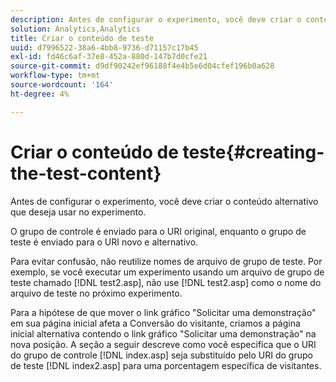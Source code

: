 ```yaml
---
description: Antes de configurar o experimento, você deve criar o conteúdo alternativo que deseja usar no experimento.
solution: Analytics,Analytics
title: Criar o conteúdo de teste
uuid: d7996522-38a6-4bb8-9736-d71157c17b45
exl-id: fd46c6af-37e8-452a-880d-147b7d0cfe21
source-git-commit: d9df90242ef96188f4e4b5e6d04cfef196b0a628
workflow-type: tm+mt
source-wordcount: '164'
ht-degree: 4%

---
```


# Criar o conteúdo de teste{#creating-the-test-content}

Antes de configurar o experimento, você deve criar o conteúdo alternativo que deseja usar no experimento.

O grupo de controle é enviado para o URI original, enquanto o grupo de teste é enviado para o URI novo e alternativo.

Para evitar confusão, não reutilize nomes de arquivo de grupo de teste. Por exemplo, se você executar um experimento usando um arquivo de grupo de teste chamado [!DNL test2.asp], não use [!DNL test2.asp] como o nome do arquivo de teste no próximo experimento.

Para a hipótese de que mover o link gráfico &quot;Solicitar uma demonstração&quot; em sua página inicial afeta a Conversão do visitante, criamos a página inicial alternativa contendo o link gráfico &quot;Solicitar uma demonstração&quot; na nova posição. A seção a seguir descreve como você especifica que o URI do grupo de controle [!DNL index.asp] seja substituído pelo URI do grupo de teste [!DNL index2.asp] para uma porcentagem específica de visitantes.
